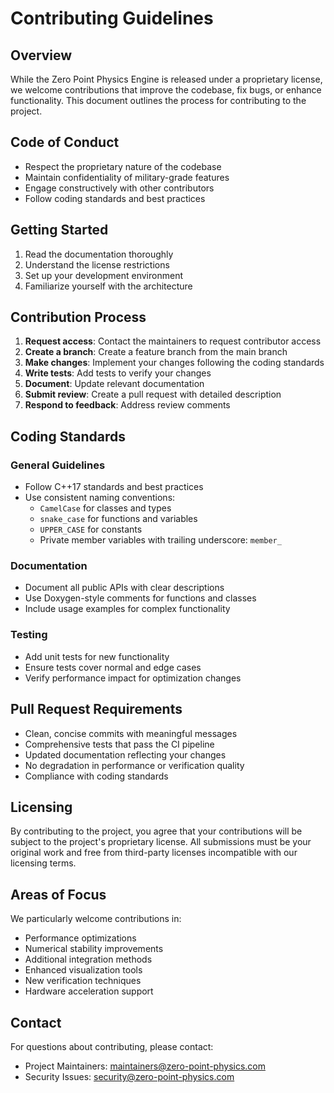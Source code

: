 # Contributing Guidelines

## Overview

While the Zero Point Physics Engine is released under a proprietary license, we welcome contributions that improve the codebase, fix bugs, or enhance functionality. This document outlines the process for contributing to the project.

## Code of Conduct

- Respect the proprietary nature of the codebase
- Maintain confidentiality of military-grade features
- Engage constructively with other contributors
- Follow coding standards and best practices

## Getting Started

1. Read the documentation thoroughly
2. Understand the license restrictions
3. Set up your development environment
4. Familiarize yourself with the architecture

## Contribution Process

1. **Request access**: Contact the maintainers to request contributor access
2. **Create a branch**: Create a feature branch from the main branch
3. **Make changes**: Implement your changes following the coding standards
4. **Write tests**: Add tests to verify your changes
5. **Document**: Update relevant documentation
6. **Submit review**: Create a pull request with detailed description
7. **Respond to feedback**: Address review comments

## Coding Standards

### General Guidelines

- Follow C++17 standards and best practices
- Use consistent naming conventions:
  - `CamelCase` for classes and types
  - `snake_case` for functions and variables
  - `UPPER_CASE` for constants
  - Private member variables with trailing underscore: `member_`

### Documentation

- Document all public APIs with clear descriptions
- Use Doxygen-style comments for functions and classes
- Include usage examples for complex functionality

### Testing

- Add unit tests for new functionality
- Ensure tests cover normal and edge cases
- Verify performance impact for optimization changes

## Pull Request Requirements

- Clean, concise commits with meaningful messages
- Comprehensive tests that pass the CI pipeline
- Updated documentation reflecting your changes
- No degradation in performance or verification quality
- Compliance with coding standards

## Licensing

By contributing to the project, you agree that your contributions will be subject to the project's proprietary license. All submissions must be your original work and free from third-party licenses incompatible with our licensing terms.

## Areas of Focus

We particularly welcome contributions in:

- Performance optimizations
- Numerical stability improvements
- Additional integration methods
- Enhanced visualization tools
- New verification techniques
- Hardware acceleration support

## Contact

For questions about contributing, please contact:
- Project Maintainers: maintainers@zero-point-physics.com
- Security Issues: security@zero-point-physics.com
